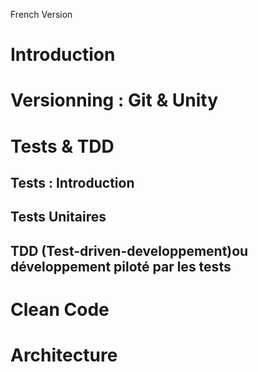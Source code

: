 French Version
# Introduction
# Versionning : Git & Unity
# Tests & TDD
## Tests : Introduction
## Tests Unitaires
## TDD (Test-driven-developpement)ou développement piloté par les tests
# Clean Code
# Architecture
